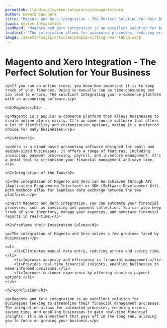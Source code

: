 ```yaml
---
permalink: /landings/system-integrations/magento/xero
author: Edward Saunders
title: "Magento and Xero Integration - The Perfect Solution for Your Business"
topic: System Integration
leadhead: "Magento and Xero integration is an excellent solution for businesses looking to streamline their financial management processes"
leadtext: "The integration allows for automated processes, reducing errors, saving time, and enabling businesses to gain real-time financial insights. It’s an investment that pays off in the long run, allowing you to focus on growing your business."
image: /assets/images/articles/people-sitting-near-table.webp
---
```

<div class="arttext">
	<h1>Magento and Xero Integration - The Perfect Solution for Your Business</h1>

	<p>If you run an online store, you know how important it is to keep track of your finances. Doing so manually can be time-consuming and can lead to errors. The solution? Integrating your e-commerce platform with an accounting software.</p>

	<h2>Magento</h2>

	<p>Magento is a popular e-commerce platform that allows businesses to create online stores easily. It’s an open-source software that offers a lot of flexibility and customization options, making it a preferred choice for many businesses.</p>

	<h2>Xero</h2>

	<p>Xero is a cloud-based accounting software designed for small and medium-sized businesses. It offers a range of features, including invoicing, payment processing, payroll, and inventory management. It’s a great tool to streamline your financial management and save time.</p>

	<h2>Integration of the Two</h2>

	<p>The integration of Magento and Xero can be achieved through API (Application Programming Interface) or SDK (Software Development Kit). Both methods allow for seamless data exchange between the two platforms.</p>

	<p>With Magento and Xero integration, you can automate your financial processes, such as invoicing and payment collection. You can also keep track of your inventory, manage your expenses, and generate financial reports in real-time.</p>

	<h2>Problems their Integration Solves</h2>

	<p>The integration of Magento and Xero solves a few problems faced by businesses:</p>

	<ul>
		<li>Eliminates manual data entry, reducing errors and saving time.</li>
		<li>Improves accuracy and efficiency in financial management.</li>
		<li>Provides real-time financial insights, enabling businesses to make informed decisions.</li>
		<li>Improves customer experience by offering seamless payment options.</li>
	</ul>

	<h2>Conclusion</h2>

	<p>Magento and Xero integration is an excellent solution for businesses looking to streamline their financial management processes. The integration allows for automated processes, reducing errors, saving time, and enabling businesses to gain real-time financial insights. It’s an investment that pays off in the long run, allowing you to focus on growing your business.</p>

</div>
